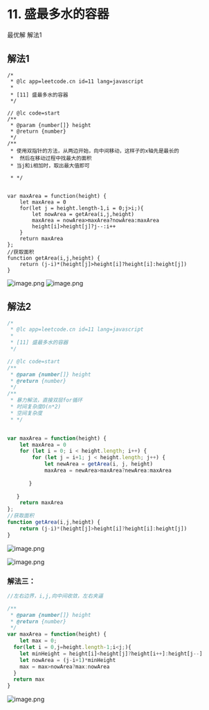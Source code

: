 # 11. 盛最多水的容器

最优解
解法1
## 解法1
```
/*
 * @lc app=leetcode.cn id=11 lang=javascript
 *
 * [11] 盛最多水的容器
 */

// @lc code=start
/**
 * @param {number[]} height
 * @return {number}
 */
/** 
 * 使用双指针的方法，从两边开始，向中间移动，这样子的x轴先是最长的
 *  然后在移动过程中找最大的面积
 * 当j和i相加时，取出最大值即可 

 * */ 


var maxArea = function(height) {
    let maxArea = 0
    for(let j = height.length-1,i = 0;j>i;){
        let nowArea = getArea(i,j,height)
        maxArea = nowArea>maxArea?nowArea:maxArea
        height[i]>height[j]?j--:i++
    }
    return maxArea
};
//获取面积
function getArea(i,j,height) {
    return (j-i)*(height[j]>height[i]?height[i]:height[j])
}
```
![image.png](https://cdn.nlark.com/yuque/0/2020/png/264916/1585537606104-11f10a12-1503-4a43-be5f-41c678c8b33a.png#align=left&display=inline&height=219&name=image.png&originHeight=219&originWidth=571&size=11233&status=done&style=none&width=571)
![image.png](https://cdn.nlark.com/yuque/0/2020/png/264916/1585538011324-6d9186d9-50fa-48bc-8609-9682868ccc47.png#align=left&display=inline&height=133&name=image.png&originHeight=133&originWidth=357&size=6225&status=done&style=none&width=357)




## 解法2


```javascript
/*
 * @lc app=leetcode.cn id=11 lang=javascript
 *
 * [11] 盛最多水的容器
 */

// @lc code=start
/**
 * @param {number[]} height
 * @return {number}
 */
/** 
 * 暴力解法，直接双层for循环
 * 时间复杂度O(n*2)
 * 空间复杂度
 * */ 


var maxArea = function(height) {
    let maxArea = 0
    for (let i = 0; i < height.length; i++) {
        for (let j = i+1; j < height.length; j++) {
            let newArea = getArea(i, j, height) 
            maxArea = newArea>maxArea?newArea:maxArea
           
       }
       
   }
    return maxArea
};
//获取面积
function getArea(i,j,height) {
    return (j-i)*(height[j]>height[i]?height[i]:height[j])
}
```
![image.png](https://cdn.nlark.com/yuque/0/2020/png/264916/1585537923693-d209c3fc-5b5b-43cb-9aa7-48e892ea7279.png#align=left&display=inline&height=277&name=image.png&originHeight=277&originWidth=692&size=13189&status=done&style=none&width=692)


![image.png](https://cdn.nlark.com/yuque/0/2020/png/264916/1585538033635-980b71e7-7186-4504-a732-8df7de1cb8f0.png#align=left&display=inline&height=118&name=image.png&originHeight=118&originWidth=488&size=8327&status=done&style=none&width=488)


### 解法三：


```javascript
//左右边界，i,j,向中间收敛，左右夹逼

/**
 * @param {number[]} height
 * @return {number}
 */
var maxArea = function(height) {
	let max = 0;
  for(let i = 0,j=height.length-1;i<j;){
  	let minHeight = height[i]<height[j]?height[i++]:height[j--]
    let nowArea = (j-i+1)*minHeight
    max = max>nowArea?max:nowArea
  }
  return max
}
```
![image.png](https://cdn.nlark.com/yuque/0/2020/png/264916/1585538011324-6d9186d9-50fa-48bc-8609-9682868ccc47.png#align=left&display=inline&height=133&name=image.png&originHeight=133&originWidth=357&size=6225&status=done&style=none&width=357)
